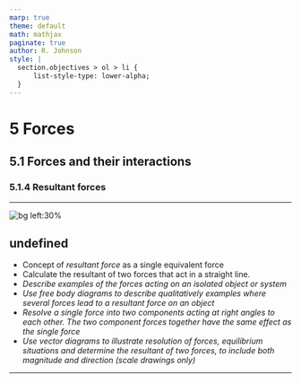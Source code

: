 ```yaml
---
marp: true
theme: default
math: mathjax
paginate: true
author: R. Johnson
style: |
  section.objectives > ol > li {
      list-style-type: lower-alpha;
  }
---
```


# 5 Forces
## 5.1 Forces and their interactions
### 5.1.4 Resultant forces

---

<!-- _class: objectives -->

![bg left:30%](https://images.unsplash.com/photo-1492962827063-e5ea0d8c01f5?ixlib=rb-4.0.3&ixid=MnwxMjA3fDB8MHxwaG90by1wYWdlfHx8fGVufDB8fHx8&auto=format&fit=crop&w=2121&q=80)
## undefined


- Concept of _resultant force_ as a single equivalent force
- Calculate the resultant of two forces that act in a straight line.
- _Describe examples of the forces acting on an isolated object or system_
- _Use free body diagrams to describe qualitatively examples where several forces lead to a resultant force on an object_
- _Resolve a single force into two components acting at right angles to each other. The two component forces together have the same effect as the single force_
- _Use vector diagrams to illustrate resolution of forces, equilibrium situations and determine the resultant of two forces, to include both magnitude and direction (scale drawings only)_



---
